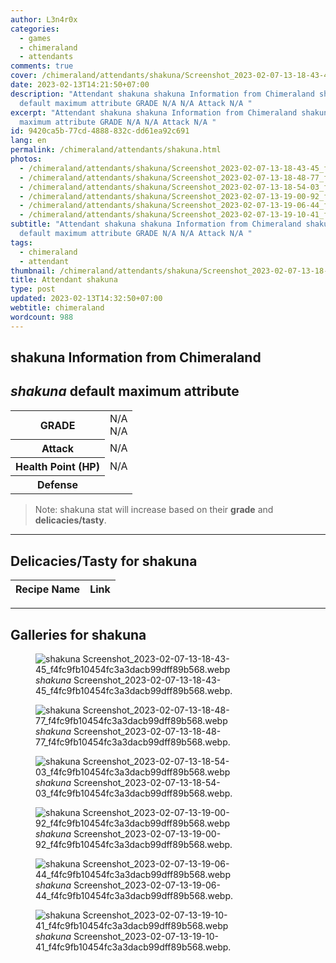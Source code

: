 ```yaml
---
author: L3n4r0x
categories:
  - games
  - chimeraland
  - attendants
comments: true
cover: /chimeraland/attendants/shakuna/Screenshot_2023-02-07-13-18-43-45_f4fc9fb10454fc3a3dacb99dff89b568.webp
date: 2023-02-13T14:21:50+07:00
description: "Attendant shakuna shakuna Information from Chimeraland shakuna
  default maximum attribute GRADE N/A N/A Attack N/A "
excerpt: "Attendant shakuna shakuna Information from Chimeraland shakuna default
  maximum attribute GRADE N/A N/A Attack N/A "
id: 9420ca5b-77cd-4888-832c-dd61ea92c691
lang: en
permalink: /chimeraland/attendants/shakuna.html
photos:
  - /chimeraland/attendants/shakuna/Screenshot_2023-02-07-13-18-43-45_f4fc9fb10454fc3a3dacb99dff89b568.webp
  - /chimeraland/attendants/shakuna/Screenshot_2023-02-07-13-18-48-77_f4fc9fb10454fc3a3dacb99dff89b568.webp
  - /chimeraland/attendants/shakuna/Screenshot_2023-02-07-13-18-54-03_f4fc9fb10454fc3a3dacb99dff89b568.webp
  - /chimeraland/attendants/shakuna/Screenshot_2023-02-07-13-19-00-92_f4fc9fb10454fc3a3dacb99dff89b568.webp
  - /chimeraland/attendants/shakuna/Screenshot_2023-02-07-13-19-06-44_f4fc9fb10454fc3a3dacb99dff89b568.webp
  - /chimeraland/attendants/shakuna/Screenshot_2023-02-07-13-19-10-41_f4fc9fb10454fc3a3dacb99dff89b568.webp
subtitle: "Attendant shakuna shakuna Information from Chimeraland shakuna
  default maximum attribute GRADE N/A N/A Attack N/A "
tags:
  - chimeraland
  - attendant
thumbnail: /chimeraland/attendants/shakuna/Screenshot_2023-02-07-13-18-43-45_f4fc9fb10454fc3a3dacb99dff89b568.webp
title: Attendant shakuna
type: post
updated: 2023-02-13T14:32:50+07:00
webtitle: chimeraland
wordcount: 988
---
```


<link
  rel="stylesheet"
  href="https://rawcdn.githack.com/dimaslanjaka/Web-Manajemen/870a349/css/bootstrap-5-3-0-alpha3-wrapper.css"
/>
<section id="bootstrap-wrapper">
  <div data-bs-theme="dark">
    <h2>shakuna Information from Chimeraland</h2>
    <h2 id="attribute"><i>shakuna</i> default maximum attribute</h2>
    <div class="row">
      <div class="col mb-2">
        <div class="card">
          <div class="card-body">
            <table>
              <tr>
                <th>GRADE</th>
                <td>N/A <br />N/A</td>
              </tr>
              <tr>
                <th>Attack</th>
                <td>N/A</td>
              </tr>
              <tr>
                <th>Health Point (HP)</th>
                <td>N/A</td>
              </tr>
              <tr>
                <th>Defense</th>
                <td></td>
              </tr>
            </table>
          </div>
        </div>
      </div>
    </div>
    <blockquote class="bd-callout bd-callout-warning">
      Note: shakuna stat will increase based on their <b>grade</b> and
      <b>delicacies/tasty</b>.
    </blockquote>
    <hr />
    <h2 id="delicacies">Delicacies/Tasty for shakuna</h2>
    <div class="card">
      <div class="card-body">
        <div class="table-responsive">
          <table class="table table-striped">
            <thead>
              <tr>
                <th>Recipe Name</th>
                <th>Link</th>
              </tr>
            </thead>
            <tbody></tbody>
          </table>
        </div>
      </div>
    </div>
    <hr />
    <div id="gallery">
      <h2>Galleries for shakuna</h2>
      <div class="row">
        <div class="col-lg-6 col-12">
          <figure>
            <img
              src="https://www.webmanajemen.com/chimeraland/attendants/shakuna/Screenshot_2023-02-07-13-18-43-45_f4fc9fb10454fc3a3dacb99dff89b568.webp"
              alt="shakuna Screenshot_2023-02-07-13-18-43-45_f4fc9fb10454fc3a3dacb99dff89b568.webp"
            />
            <figcaption style="word-wrap: break-word">
              <i>shakuna</i>
              Screenshot_2023-02-07-13-18-43-45_f4fc9fb10454fc3a3dacb99dff89b568.webp.
            </figcaption>
          </figure>
        </div>
        <div class="col-lg-6 col-12">
          <figure>
            <img
              src="https://www.webmanajemen.com/chimeraland/attendants/shakuna/Screenshot_2023-02-07-13-18-48-77_f4fc9fb10454fc3a3dacb99dff89b568.webp"
              alt="shakuna Screenshot_2023-02-07-13-18-48-77_f4fc9fb10454fc3a3dacb99dff89b568.webp"
            />
            <figcaption style="word-wrap: break-word">
              <i>shakuna</i>
              Screenshot_2023-02-07-13-18-48-77_f4fc9fb10454fc3a3dacb99dff89b568.webp.
            </figcaption>
          </figure>
        </div>
        <div class="col-lg-6 col-12">
          <figure>
            <img
              src="https://www.webmanajemen.com/chimeraland/attendants/shakuna/Screenshot_2023-02-07-13-18-54-03_f4fc9fb10454fc3a3dacb99dff89b568.webp"
              alt="shakuna Screenshot_2023-02-07-13-18-54-03_f4fc9fb10454fc3a3dacb99dff89b568.webp"
            />
            <figcaption style="word-wrap: break-word">
              <i>shakuna</i>
              Screenshot_2023-02-07-13-18-54-03_f4fc9fb10454fc3a3dacb99dff89b568.webp.
            </figcaption>
          </figure>
        </div>
        <div class="col-lg-6 col-12">
          <figure>
            <img
              src="https://www.webmanajemen.com/chimeraland/attendants/shakuna/Screenshot_2023-02-07-13-19-00-92_f4fc9fb10454fc3a3dacb99dff89b568.webp"
              alt="shakuna Screenshot_2023-02-07-13-19-00-92_f4fc9fb10454fc3a3dacb99dff89b568.webp"
            />
            <figcaption style="word-wrap: break-word">
              <i>shakuna</i>
              Screenshot_2023-02-07-13-19-00-92_f4fc9fb10454fc3a3dacb99dff89b568.webp.
            </figcaption>
          </figure>
        </div>
        <div class="col-lg-6 col-12">
          <figure>
            <img
              src="https://www.webmanajemen.com/chimeraland/attendants/shakuna/Screenshot_2023-02-07-13-19-06-44_f4fc9fb10454fc3a3dacb99dff89b568.webp"
              alt="shakuna Screenshot_2023-02-07-13-19-06-44_f4fc9fb10454fc3a3dacb99dff89b568.webp"
            />
            <figcaption style="word-wrap: break-word">
              <i>shakuna</i>
              Screenshot_2023-02-07-13-19-06-44_f4fc9fb10454fc3a3dacb99dff89b568.webp.
            </figcaption>
          </figure>
        </div>
        <div class="col-lg-6 col-12">
          <figure>
            <img
              src="https://www.webmanajemen.com/chimeraland/attendants/shakuna/Screenshot_2023-02-07-13-19-10-41_f4fc9fb10454fc3a3dacb99dff89b568.webp"
              alt="shakuna Screenshot_2023-02-07-13-19-10-41_f4fc9fb10454fc3a3dacb99dff89b568.webp"
            />
            <figcaption style="word-wrap: break-word">
              <i>shakuna</i>
              Screenshot_2023-02-07-13-19-10-41_f4fc9fb10454fc3a3dacb99dff89b568.webp.
            </figcaption>
          </figure>
        </div>
      </div>
    </div>
  </div>
</section>